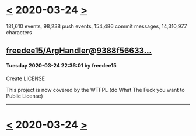 # [<](2020-03-23.md) 2020-03-24 [>](2020-03-25.md)

181,610 events, 98,238 push events, 154,486 commit messages, 14,310,977 characters


## [freedee15/ArgHandler](https://github.com/freedee15/ArgHandler)@[9388f56633...](https://github.com/freedee15/ArgHandler/commit/9388f56633552b5f2a312667a685cf0c46774ddf)
#### Tuesday 2020-03-24 22:36:01 by freedee15

Create LICENSE

This project is now covered by the WTFPL (do What The Fuck you want to Public License)

---

# [<](2020-03-23.md) 2020-03-24 [>](2020-03-25.md)

